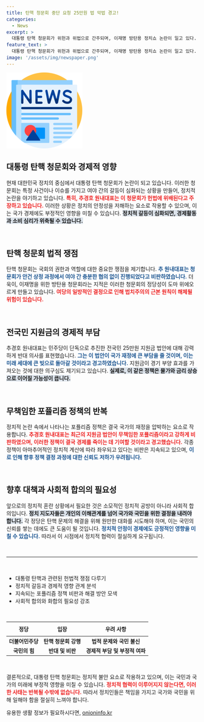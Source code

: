 ```yaml
---
title: 탄핵 청문회 중단 요청 25만원 법 악법 경고!
categories:
  - News
excerpt: >
  대통령 탄핵 청문회가 위헌과 위법으로 간주되며, 이재명 방탄용 정치쇼 논란이 일고 있다. 민주당의 전국민 25만원 지원법은 경제 위기를 가중시키는 포퓰리즘 법안으로 비판받고 있다.
feature_text: >
  대통령 탄핵 청문회가 위헌과 위법으로 간주되며, 이재명 방탄용 정치쇼 논란이 일고 있다. 민주당의 전국민 25만원 지원법은 경제 위기를 가중시키는 포퓰리즘 법안으로 비판받고 있다.
image: '/assets/img/newspaper.png'
---
```


<p><img src="/assets/img/newspaper.png" alt="kimp 속보" /></p>

<h2 data-ke-size="size26">대통령 탄핵 청문회와 경제적 영향</h2>

<p data-ke-size="size16">현재 대한민국 정치의 중심에서 대통령 탄핵 청문회가 논란이 되고 있습니다. 이러한 청문회는 특정 사건이나 이슈를 가지고 여야 간의 갈등이 심화되는 상황을 만들어, 정치적 논란을 야기하고 있습니다. <b><span style="color: #ee2323;">특히, 추경호 원내대표는 이 청문회가 헌법에 위배된다고 주장하고 있습니다.</span></b> 이러한 상황은 정치의 안정성을 저해하는 요소로 작용할 수 있으며, 이는 국가 경제에도 부정적인 영향을 미칠 수 있습니다. <b><span style="background-color: #21538527;">정치적 갈등이 심화되면, 경제활동과 소비 심리가 위축될 수 있습니다.</span></b></p>

<p data-ke-size="size16">&nbsp;</p>

<h2 data-ke-size="size26">탄핵 청문회 법적 쟁점</h2>

<p data-ke-size="size16">탄핵 청문회는 국회의 권한과 역할에 대한 중요한 쟁점을 제기합니다. <b><span style="color: #1a5490;">추 원내대표는 청문회가 안건 상정 과정에서 여야 간 충분한 협의 없이 진행되었다고 비판하였습니다.</span></b> 더욱이, 이재명을 위한 방탄용 청문회라는 지적은 이러한 청문회의 정당성이 도마 위에오르게 만들고 있습니다. <b><span style="color: #ee2323;">여당의 일방적인 결정으로 인해 법치주의의 근본 원칙이 해체될 위험이 있습니다.</span></b></p>

<p data-ke-size="size16">&nbsp;</p>

<h2 data-ke-size="size26">전국민 지원금의 경제적 부담</h2>

<p data-ke-size="size16">추경호 원내대표는 민주당이 단독으로 추진한 전국민 25만원 지원금 법안에 대해 강력하게 반대 의사를 표현했습니다. <b><span style="color: #1a5490;">그는 이 법안이 국가 재정에 큰 부담을 줄 것이며, 이는 미래 세대에 큰 빚으로 돌아갈 것이라고 경고하였습니다.</span></b> 지원금이 경기 부양 효과를 가져오는 것에 대한 의구심도 제기되고 있습니다. <b><span style="background-color: #21538527;">실제로, 이 같은 정책은 물가와 금리 상승으로 이어질 가능성이 큽니다.</span></b></p>

<p data-ke-size="size16">&nbsp;</p>

<h2 data-ke-size="size26">무책임한 포퓰리즘 정책의 반복</h2>

<p data-ke-size="size16">정치적 논란 속에서 나타나는 포퓰리즘 정책은 결국 국가의 재정을 압박하는 요소로 작용합니다. <b><span style="color: #ee2323;">추경호 원내대표는 최근의 지원금 법안이 무책임한 포퓰리즘이라고 강하게 비판하였으며, 이러한 정책이 결국 경제를 죽이는 데 기여할 것이라고 경고했습니다.</span></b> 각종 정책이 아마추어적인 정치적 계산에 따라 좌우되고 있다는 비판은 지속되고 있으며, <b><span style="color: #1a5490;">이로 인해 향후 정책 결정 과정에 대한 신뢰도 저하가 우려됩니다.</span></b></p>

<p data-ke-size="size16">&nbsp;</p>

<h2 data-ke-size="size26">향후 대책과 사회적 합의의 필요성</h2>

<p data-ke-size="size16">앞으로의 정치적 혼란 상황에서 필요한 것은 소모적인 정치적 공방이 아니라 사회적 합의입니다. <b><span style="background-color: #21538527;">정치 지도자들은 개인의 이해관계를 넘어 국가와 국민을 위한 결정을 내려야 합니다.</span></b> 각 정당은 탄핵 문제의 해결을 위해 원만한 대화를 시도해야 하며, 이는 국민의 신뢰를 쌓는 데에도 큰 도움이 될 것입니다. <b><span style="color: #1a5490;">정치적 안정이 경제에도 긍정적인 영향을 미칠 수 있습니다.</span></b> 따라서 이 시점에서 정치적 협력이 절실하게 요구됩니다.</p>

<p data-ke-size="size16">&nbsp;</p> 

<hr>

<p data-ke-size="size16">&nbsp;</p>

<ul>
  <li>대통령 탄핵과 관련된 헌법적 쟁점 다루기</li>
  <li>정치적 갈등과 경제적 영향 관계 분석</li>
  <li>지속되는 포퓰리즘 정책 비판과 해결 방안 모색</li>
  <li>사회적 합의와 화합의 필요성 강조</li>
</ul>

<p data-ke-size="size16">&nbsp;</p> 

<table>
  <thead>
    <tr>
      <th style="text-align: center; height: 30px;">정당</th>
      <th style="text-align: center; height: 30px;">입장</th>
      <th style="text-align: center; height: 30px;">우려 사항</th>
    </tr>
  </thead>
  <tbody>
    <tr>
      <td style="text-align: center; height: 17px;"><b>더불어민주당</b></td>
      <td style="text-align: center; height: 17px;"><b>탄핵 청문회 강행</b></td>
      <td style="text-align: center; height: 17px;"><b>법적 문제와 국민 불신</b></td>
    </tr>
    <tr>
      <td style="text-align: center; height: 17px;"><b>국민의 힘</b></td>
      <td style="text-align: center; height: 17px;"><b>반대 및 비판</b></td>
      <td style="text-align: center; height: 17px;"><b>경제적 부담 및 부정적 여파</b></td>
    </tr>
  </tbody>
</table>

<p data-ke-size="size16">&nbsp;</p> 

<p data-ke-size="size16">결론적으로, 대통령 탄핵 청문회는 정치적 불안 요소로 작용하고 있으며, 이는 국민과 국가의 미래에 부정적 영향을 미칠 수 있습니다. <b><span style="color: #ee2323;">정치적 협력이 이루어지지 않는다면, 이러한 사태는 반복될 수밖에 없습니다.</span></b> 따라서 정치인들은 책임을 가지고 국가와 국민을 위해 일해야 함을 절실히 느껴야 합니다.</p>
유용한 생활 정보가 필요하시다면, <a href="https://onioninfo.kr" rel="dofollow">onioninfo.kr</a>


